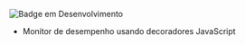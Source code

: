 ![Badge em Desenvolvimento](http://img.shields.io/static/v1?label=STATUS&message=EM%20DESENVOLVIMENTO&color=GREEN&style=for-the-badge)
 - Monitor de desempenho usando decoradores JavaScript

